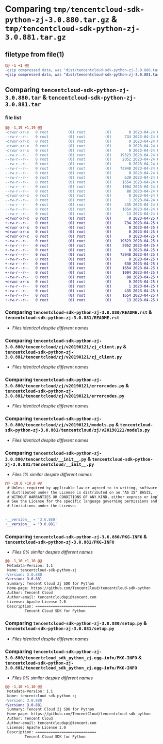 # Comparing `tmp/tencentcloud-sdk-python-zj-3.0.880.tar.gz` & `tmp/tencentcloud-sdk-python-zj-3.0.881.tar.gz`

## filetype from file(1)

```diff
@@ -1 +1 @@
-gzip compressed data, was "dist/tencentcloud-sdk-python-zj-3.0.880.tar", last modified: Mon Apr 24 03:50:23 2023, max compression
+gzip compressed data, was "dist/tencentcloud-sdk-python-zj-3.0.881.tar", last modified: Tue Apr 25 01:02:12 2023, max compression
```

## Comparing `tencentcloud-sdk-python-zj-3.0.880.tar` & `tencentcloud-sdk-python-zj-3.0.881.tar`

### file list

```diff
@@ -1,19 +1,19 @@
-drwxr-xr-x   0 root         (0) root         (0)        0 2023-04-24 03:50:23.000000 tencentcloud-sdk-python-zj-3.0.880/
--rw-r--r--   0 root         (0) root         (0)      734 2023-04-24 03:50:23.000000 tencentcloud-sdk-python-zj-3.0.880/README.rst
-drwxr-xr-x   0 root         (0) root         (0)        0 2023-04-24 03:50:23.000000 tencentcloud-sdk-python-zj-3.0.880/tencentcloud/
-drwxr-xr-x   0 root         (0) root         (0)        0 2023-04-24 03:50:23.000000 tencentcloud-sdk-python-zj-3.0.880/tencentcloud/zj/
-drwxr-xr-x   0 root         (0) root         (0)        0 2023-04-24 03:50:23.000000 tencentcloud-sdk-python-zj-3.0.880/tencentcloud/zj/v20190121/
--rw-r--r--   0 root         (0) root         (0)    19323 2023-04-24 03:50:23.000000 tencentcloud-sdk-python-zj-3.0.880/tencentcloud/zj/v20190121/zj_client.py
--rw-r--r--   0 root         (0) root         (0)     2052 2023-04-24 03:50:23.000000 tencentcloud-sdk-python-zj-3.0.880/tencentcloud/zj/v20190121/errorcodes.py
--rw-r--r--   0 root         (0) root         (0)        0 2023-04-24 03:50:23.000000 tencentcloud-sdk-python-zj-3.0.880/tencentcloud/zj/v20190121/__init__.py
--rw-r--r--   0 root         (0) root         (0)    73948 2023-04-24 03:50:23.000000 tencentcloud-sdk-python-zj-3.0.880/tencentcloud/zj/v20190121/models.py
--rw-r--r--   0 root         (0) root         (0)        0 2023-04-24 03:50:23.000000 tencentcloud-sdk-python-zj-3.0.880/tencentcloud/zj/__init__.py
--rw-r--r--   0 root         (0) root         (0)      630 2023-04-24 03:50:23.000000 tencentcloud-sdk-python-zj-3.0.880/tencentcloud/__init__.py
--rw-r--r--   0 root         (0) root         (0)     1654 2023-04-24 03:50:23.000000 tencentcloud-sdk-python-zj-3.0.880/PKG-INFO
--rw-r--r--   0 root         (0) root         (0)     1004 2023-04-24 03:50:23.000000 tencentcloud-sdk-python-zj-3.0.880/setup.py
--rw-r--r--   0 root         (0) root         (0)       88 2023-04-24 03:50:23.000000 tencentcloud-sdk-python-zj-3.0.880/setup.cfg
-drwxr-xr-x   0 root         (0) root         (0)        0 2023-04-24 03:50:23.000000 tencentcloud-sdk-python-zj-3.0.880/tencentcloud_sdk_python_zj.egg-info/
--rw-r--r--   0 root         (0) root         (0)        1 2023-04-24 03:50:23.000000 tencentcloud-sdk-python-zj-3.0.880/tencentcloud_sdk_python_zj.egg-info/dependency_links.txt
--rw-r--r--   0 root         (0) root         (0)      435 2023-04-24 03:50:23.000000 tencentcloud-sdk-python-zj-3.0.880/tencentcloud_sdk_python_zj.egg-info/SOURCES.txt
--rw-r--r--   0 root         (0) root         (0)     1654 2023-04-24 03:50:23.000000 tencentcloud-sdk-python-zj-3.0.880/tencentcloud_sdk_python_zj.egg-info/PKG-INFO
--rw-r--r--   0 root         (0) root         (0)       13 2023-04-24 03:50:23.000000 tencentcloud-sdk-python-zj-3.0.880/tencentcloud_sdk_python_zj.egg-info/top_level.txt
+drwxr-xr-x   0 root         (0) root         (0)        0 2023-04-25 01:02:12.000000 tencentcloud-sdk-python-zj-3.0.881/
+-rw-r--r--   0 root         (0) root         (0)      734 2023-04-25 01:02:12.000000 tencentcloud-sdk-python-zj-3.0.881/README.rst
+drwxr-xr-x   0 root         (0) root         (0)        0 2023-04-25 01:02:12.000000 tencentcloud-sdk-python-zj-3.0.881/tencentcloud/
+drwxr-xr-x   0 root         (0) root         (0)        0 2023-04-25 01:02:12.000000 tencentcloud-sdk-python-zj-3.0.881/tencentcloud/zj/
+drwxr-xr-x   0 root         (0) root         (0)        0 2023-04-25 01:02:12.000000 tencentcloud-sdk-python-zj-3.0.881/tencentcloud/zj/v20190121/
+-rw-r--r--   0 root         (0) root         (0)    19323 2023-04-25 01:02:12.000000 tencentcloud-sdk-python-zj-3.0.881/tencentcloud/zj/v20190121/zj_client.py
+-rw-r--r--   0 root         (0) root         (0)     2052 2023-04-25 01:02:12.000000 tencentcloud-sdk-python-zj-3.0.881/tencentcloud/zj/v20190121/errorcodes.py
+-rw-r--r--   0 root         (0) root         (0)        0 2023-04-25 01:02:12.000000 tencentcloud-sdk-python-zj-3.0.881/tencentcloud/zj/v20190121/__init__.py
+-rw-r--r--   0 root         (0) root         (0)    73948 2023-04-25 01:02:12.000000 tencentcloud-sdk-python-zj-3.0.881/tencentcloud/zj/v20190121/models.py
+-rw-r--r--   0 root         (0) root         (0)        0 2023-04-25 01:02:12.000000 tencentcloud-sdk-python-zj-3.0.881/tencentcloud/zj/__init__.py
+-rw-r--r--   0 root         (0) root         (0)      630 2023-04-25 01:02:12.000000 tencentcloud-sdk-python-zj-3.0.881/tencentcloud/__init__.py
+-rw-r--r--   0 root         (0) root         (0)     1654 2023-04-25 01:02:12.000000 tencentcloud-sdk-python-zj-3.0.881/PKG-INFO
+-rw-r--r--   0 root         (0) root         (0)     1004 2023-04-25 01:02:12.000000 tencentcloud-sdk-python-zj-3.0.881/setup.py
+-rw-r--r--   0 root         (0) root         (0)       88 2023-04-25 01:02:12.000000 tencentcloud-sdk-python-zj-3.0.881/setup.cfg
+drwxr-xr-x   0 root         (0) root         (0)        0 2023-04-25 01:02:12.000000 tencentcloud-sdk-python-zj-3.0.881/tencentcloud_sdk_python_zj.egg-info/
+-rw-r--r--   0 root         (0) root         (0)        1 2023-04-25 01:02:12.000000 tencentcloud-sdk-python-zj-3.0.881/tencentcloud_sdk_python_zj.egg-info/dependency_links.txt
+-rw-r--r--   0 root         (0) root         (0)      435 2023-04-25 01:02:12.000000 tencentcloud-sdk-python-zj-3.0.881/tencentcloud_sdk_python_zj.egg-info/SOURCES.txt
+-rw-r--r--   0 root         (0) root         (0)     1654 2023-04-25 01:02:12.000000 tencentcloud-sdk-python-zj-3.0.881/tencentcloud_sdk_python_zj.egg-info/PKG-INFO
+-rw-r--r--   0 root         (0) root         (0)       13 2023-04-25 01:02:12.000000 tencentcloud-sdk-python-zj-3.0.881/tencentcloud_sdk_python_zj.egg-info/top_level.txt
```

### Comparing `tencentcloud-sdk-python-zj-3.0.880/README.rst` & `tencentcloud-sdk-python-zj-3.0.881/README.rst`

 * *Files identical despite different names*

### Comparing `tencentcloud-sdk-python-zj-3.0.880/tencentcloud/zj/v20190121/zj_client.py` & `tencentcloud-sdk-python-zj-3.0.881/tencentcloud/zj/v20190121/zj_client.py`

 * *Files identical despite different names*

### Comparing `tencentcloud-sdk-python-zj-3.0.880/tencentcloud/zj/v20190121/errorcodes.py` & `tencentcloud-sdk-python-zj-3.0.881/tencentcloud/zj/v20190121/errorcodes.py`

 * *Files identical despite different names*

### Comparing `tencentcloud-sdk-python-zj-3.0.880/tencentcloud/zj/v20190121/models.py` & `tencentcloud-sdk-python-zj-3.0.881/tencentcloud/zj/v20190121/models.py`

 * *Files identical despite different names*

### Comparing `tencentcloud-sdk-python-zj-3.0.880/tencentcloud/__init__.py` & `tencentcloud-sdk-python-zj-3.0.881/tencentcloud/__init__.py`

 * *Files 1% similar despite different names*

```diff
@@ -10,8 +10,8 @@
 # Unless required by applicable law or agreed to in writing, software
 # distributed under the License is distributed on an "AS IS" BASIS,
 # WITHOUT WARRANTIES OR CONDITIONS OF ANY KIND, either express or implied.
 # See the License for the specific language governing permissions and
 # limitations under the License.
 
 
-__version__ = '3.0.880'
+__version__ = '3.0.881'
```

### Comparing `tencentcloud-sdk-python-zj-3.0.880/PKG-INFO` & `tencentcloud-sdk-python-zj-3.0.881/PKG-INFO`

 * *Files 0% similar despite different names*

```diff
@@ -1,10 +1,10 @@
 Metadata-Version: 1.1
 Name: tencentcloud-sdk-python-zj
-Version: 3.0.880
+Version: 3.0.881
 Summary: Tencent Cloud Zj SDK for Python
 Home-page: https://github.com/TencentCloud/tencentcloud-sdk-python
 Author: Tencent Cloud
 Author-email: tencentcloudapi@tencent.com
 License: Apache License 2.0
 Description: ============================
         Tencent Cloud SDK for Python
```

### Comparing `tencentcloud-sdk-python-zj-3.0.880/setup.py` & `tencentcloud-sdk-python-zj-3.0.881/setup.py`

 * *Files identical despite different names*

### Comparing `tencentcloud-sdk-python-zj-3.0.880/tencentcloud_sdk_python_zj.egg-info/PKG-INFO` & `tencentcloud-sdk-python-zj-3.0.881/tencentcloud_sdk_python_zj.egg-info/PKG-INFO`

 * *Files 0% similar despite different names*

```diff
@@ -1,10 +1,10 @@
 Metadata-Version: 1.1
 Name: tencentcloud-sdk-python-zj
-Version: 3.0.880
+Version: 3.0.881
 Summary: Tencent Cloud Zj SDK for Python
 Home-page: https://github.com/TencentCloud/tencentcloud-sdk-python
 Author: Tencent Cloud
 Author-email: tencentcloudapi@tencent.com
 License: Apache License 2.0
 Description: ============================
         Tencent Cloud SDK for Python
```

